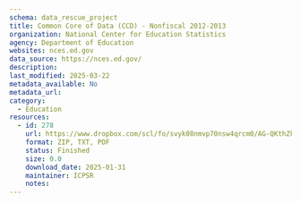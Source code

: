```yaml
---
schema: data_rescue_project 
title: Common Core of Data (CCD) - Nonfiscal 2012-2013
organization: National Center for Education Statistics
agency: Department of Education
websites: nces.ed.gov
data_source: https://nces.ed.gov/
description: 
last_modified: 2025-03-22
metadata_available: No
metadata_url: 
category:
  - Education 
resources:
  - id: 278
    url: https://www.dropbox.com/scl/fo/svyk08nmvp70nsw4qrcm0/AG-QKthZkLWbrfKNddyAIFM?rlkey=ra754vwjto6p9nwdq87wqvf9y&dl=0
    format: ZIP, TXT, PDF
    status: Finished
    size: 0.0
    download_date: 2025-01-31
    maintainer: ICPSR
    notes: 
---
```

